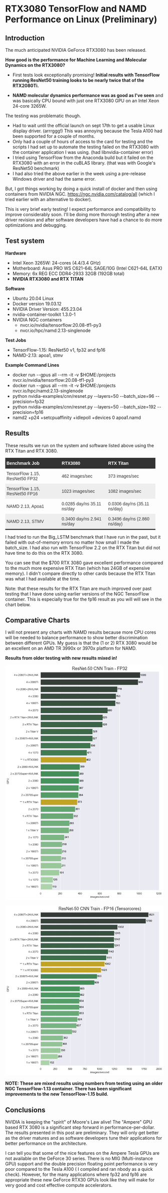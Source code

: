 # RTX3080 TensorFlow and NAMD Performance on Linux (Preliminary)

## Introduction

The much anticipated NVIDIA GeForce RTX3080 has been released. 

**How good is the performance for Machine Learning and Molecular Dynamics on the RTX3080?** 
- First tests look exceptionally promising! **Initial results with TensorFlow running ResNet50 training looks to be nearly twice that of the RTX2080Ti.** 

- **NAMD molecular dynamics performance was as good as I've seen** and was basically CPU bound  with just one RTX3080 GPU on an Intel Xeon 24-core 3265W. 

The testing was problematic though. 
- Had to wait until the official launch on sept 17th to get a usable Linux display driver. (arrrggg!) This was annoying because the Tesla A100 had been supported for a couple of months.
- Only had a couple of hours of access to the card for testing and the scripts I had set up to automate the testing failed on the RTX3080 with the container application I was using. (had libnvidia-container error)
- I tried using TensorFlow from the Anaconda build but it failed on the RTX3080 with an error in the cuBLAS library. (that was with Google's ResNet50 benchmark)
- I had also tried the above earlier in the week using a pre-release Windows driver and had the same error.

But, I got things working by doing a quick install of docker and then using containers from NVIDIA NGC. https://ngc.nvidia.com/catalog/all  (which I tried earlier with an alternative to docker).

This is very brief early testing! I expect performance and compatibility to improve considerably soon. I'll be doing more thorough testing after a new driver revision and after software developers have had a chance to do more optimizations and debugging.  

## Test system
**Hardware**
- Intel Xeon 3265W: 24-cores (4.4/3.4 GHz)
- Motherboard: Asus PRO WS C621-64L SAGE/10G (Intel C621-64L EATX) 
- Memory: 6x REG ECC DDR4-2933 32GB (192GB total)
- **NVIDIA RTX3080 and RTX TITAN**

**Software**
- Ubuntu 20.04 Linux
- Docker version 19.03.12 
- NVIDIA Driver Version: 455.23.04
- nvidia-container-toolkit 1.3.0-1
- NVIDIA NGC containers
    - nvcr.io/nvidia/tensorflow:20.08-tf1-py3
    - nvcr.io/hpc/namd:2.13-singlenode

**Test Jobs**
- TensorFlow-1.15: ResNet50 v1, fp32 and fp16
- NAMD-2.13: apoa1, stmv

**Example Command Lines**
- docker run --gpus all --rm -it -v $HOME:/projects nvcr.io/nvidia/tensorflow:20.08-tf1-py3
- docker run --gpus all --rm -it -v $HOME:/projects nvcr.io/hpc/namd:2.13-singlenode
- python nvidia-examples/cnn/resnet.py  --layers=50  --batch_size=96  --precision=fp32
- python nvidia-examples/cnn/resnet.py  --layers=50  --batch_size=192  --precision=fp16
- namd2 +p24 +setcpuaffinity +idlepoll +devices 0 apoa1.namd

## Results

These results we run on the system and software listed above using the RTX Titan and RTX 3080. 
<style>
  table.blogtable {
    width: 95%;
    font-size: 14px;
    font-family: Helvetica, Arial, sans-serif;
    border-collapse: collapse;
    table-layout: fixed;
    margin: 4px 0 ;
    border-bottom: 2px solid #333;
  }

  h3.tableheading {
    margin-bottom: 20px;
  }

  table.blogtable thead th {
    background: #333;
    color: #fff;
  }

  table.blogtable th,td {
    padding: 8px 4px;
  }

  table.blogtable thead th {
    text-align: left;
  }

  table.blogtable tbody th {
    text-align: left;
  }

  table.blogtable tbody tr {
    color: #333;
  }
  table.blogtable tbody tr:hover {
    color: #960;
  }

  table.blogtable tbody tr:nth-child( even ) {
    background: #eee;
  }

  table.blogtable tbody col:nth-child(1) {
    white-space: nowrap;
  }
  </style>

<table class="blogtable">
<thead>
<tr><th>Benchmark Job </th><th>RTX3080 </th><th>RTX Titan</th></tr>
</thead>
<tbody>
<tr><td>TensorFlow 1.15, ResNet50 FP32  </td><td> 462 images/sec    </td><td> 373 images/sec     </td></tr>
<tr><td>TensorFlow 1.15, ResNet50 FP16  </td><td> 1023 images/sec   </td><td> 1082 images/sec    </td></tr>
<tr><td>NAMD 2.13, Apoa1   </td><td>  0.0285 day/ns   35.11 ns/day    </td><td> 0.0306 day/ns (35.11 ns/day)  </td></tr>
<tr><td>NAMD 2.13, STMV    </td><td>  0.3400 day/ns   2.941 ns/day    </td><td> 0.3496 day/ns (2.860 ns/day)  </td></tr>
</tbody>
</table>

I had tried to run the Big_LSTM benchmark that I have run in the past, but it failed with out-of-memory errors no matter how small I made the batch_size. I had also run with TensorFlow 2.2 on the RTX Titan but did not have time to do this on the RTX 3080.

You can see that the $700 RTX 3080 gave excellent performance compared to the much more expensive RTX Titan (which has 24GB of expensive memory). I didn't compare directly to other cards because the RTX Titan was what I had available at the time. 

Note: that these results for the RTX Titan are much improved over past testing that I have done using earlier versions of the NGC TensorFlow container. This is especially true for the fp16 result as you will will see in the chart below.

## Comparative Charts

I will not present any charts with NAMD results because more CPU cores will be needed to balance performance to show better discrimination between different GPUs. My guess is that the (1 or 2) RTX 3080 would be an excellent on an AMD TR 3990x or 3970x platform for NAMD.  

**Results from older testing with new results mixed in!**

![TensorFlow ResNet50 FP32](RTX3080-TFfp32.png)

![TensorFlow ResNet50 FP16](RTX3080TFfp16.png)

**NOTE: These are mixed results using numbers from testing using an older NGC TensorFlow-1.13 container. There has been significant improvements to the new TensorFlow-1.15 build.** 

## Conclusions

NVIDIA is keeping the "spirit" of Moore's Law alive! The "Ampere" GPU based RTX 3080 is a significant step forward in performance-per-dollar. The results presented in this post are preliminary. They will only get better as the driver matures and as software developers tune their applications for better performance on the architecture.

I can tell you that some of the nice features on the Ampere Tesla GPUs are not available on the GeForce 30 series. There is no MIG (Multi-instance GPU) support and the double precision floating point performance is very poor compared to the Tesla A100 ( I compiled and ran nbody as a quick check).  However, for the many applications where fp32 and fp16 are appropriate these new GeForce RTX30 GPUs look like they will make for very good and cost effective compute accelerators.  

